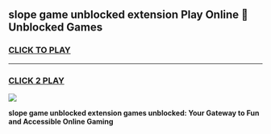
## slope game unblocked extension Play Online 👋 Unblocked Games
<h3>
<a href="https://premium.freeplayer.one?title=slope_game_unblocked_extension&ref=19F">CLICK TO PLAY</a></h3>
<hr>

<h3>
<a href="https://premium.freeplayer.one?title=slope_game_unblocked_extension&ref=19F">CLICK 2 PLAY</a>
  
</h3>

<a href="https://premium.freeplayer.one?title=slope_game_unblocked_extension&ref=19F"><img src="https://clearcache.store/games.png"></a>


**slope game unblocked extension games unblocked: Your Gateway to Fun and Accessible Online Gaming**
